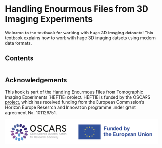 # Handling Enourmous Files from 3D Imaging Experiments

Welcome to the textbook for working with huge 3D imaging datasets!
This textbook explains how to work with huge 3D imaging datsets using modern data formats.


## Contents
```{tableofcontents}
```

## Acknowledgements

This book is part of the Handling Enourmous Files from Tomographic Imaging Experiments (HEFTIE) project.
HEFTIE is funded by the [OSCARS project](https://oscars-project.eu/), which has received funding from the European Commission’s Horizon Europe Research and Innovation programme under grant agreement No. 101129751.

![OSCARS and EU logos](images/OSCARS-logo-EUflag.png)
